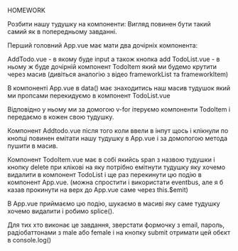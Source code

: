 HOMEWORK

Розбити нашу тудушку на компоненти: Вигляд повинен бути такий самий
як в попередньому завданні.

Перший головний App.vue має мати два дочірніх компонента:

AddTodo.vue - в якому буде input а також кнопка add
TodoList.vue - в ньому ж буде дочірній компонент TodoItem
який ми будемо крутити через масив (дивіться аналогію з відео frameworkList
та frameworkItem)

В компоненті App.vue в data() має знаходитись наш масив тудушок
який ми пропсами перекидуємо в компонент TodoList.vue

Відповідно у ньому ми за домогою v-for ітеруємо компоненти TodoItem
і передаємо в кожен свою тудушку.

Компонент Addtodo.vue після того коли ввели в інпут щось і клікнули
по кнопці повинен емітати нашу тудушку в App.vue і за домопогою
метода пушити в масив.

Компонент TodoItem.vue має в собі якийсь span з назвою тудушки
і кнопку delete при клікові на яку потрібно емітнути тудушку яку
хочемо видалити в компонент TodoList і ще раз перекинути цю подію
в компонент App.vue. (можна спростити і використати eventbus,
але я б казав прокинути на верх до App.vue саме через this.$emit)

В App.vue приймаємо цю подію, шукаємо в масиві яку саме тудушку
хочемо видалити і робимо splice().

Для тих хто виконає це завдання, зверстати формочку з email,
пароль, радіобаттонами з male або female і на кнопку submit
отримати цей обєкт в console.log()
